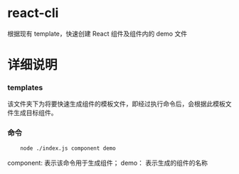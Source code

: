 # react-cli

根据现有 template，快速创建 React 组件及组件内的 demo 文件

# 详细说明

### templates

该文件夹下为将要快速生成组件的模板文件，即经过执行命令后，会根据此模板文件生成目标组件。

### 命令

```bash
    node ./index.js component demo
```

component: 表示该命令用于生成组件；
demo： 表示生成的组件的名称
